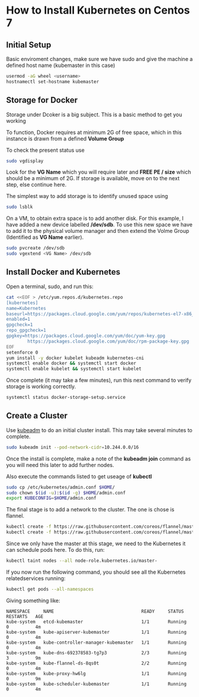 # How to Install Kubernetes on Centos 7

## Initial Setup

Basic enviroment changes, make sure we have sudo and give the machine a defined host name (kubemaster in this case)

```bash
usermod -aG wheel <username>
hostnamectl set-hostname kubemaster
```

## Storage for Docker

Storage under Dcoker is a big subject.  This is a basic method to get you working

To function, Docker requires at minimum 2G of free space, which in this instance is drawn from a defined **Volume Group**

To check the present status use
```bash
sudo vgdisplay
```
Look for the **VG Name** which you will require later and **FREE PE / size** which should be a minimum of 2G.
If storage is available, move on to the next step, else continue here.

The simplest way to add storage is to identify unused space using
```bash
sudo lsblk
```
On a VM, to obtain extra space is to add another disk. For this example, I have added a new device labelled **/dev/sdb**. To use
this new space we have to add it to the physical volume manager and then extend the Volme Group (Identified as **VG Name** earlier).
```bash
sudo pvcreate /dev/sdb
sudo vgextend <VG Name> /dev/sdb

```
## Install Docker and Kubernetes

Open a terminal, sudo, and run this:
```bash
cat <<EOF > /etc/yum.repos.d/kubernetes.repo
[kubernetes]
name=Kubernetes
baseurl=https://packages.cloud.google.com/yum/repos/kubernetes-el7-x86_64
enabled=1
gpgcheck=1
repo_gpgcheck=1
gpgkey=https://packages.cloud.google.com/yum/doc/yum-key.gpg
        https://packages.cloud.google.com/yum/doc/rpm-package-key.gpg
EOF
setenforce 0
yum install -y docker kubelet kubeadm kubernetes-cni
systemctl enable docker && systemctl start docker
systemctl enable kubelet && systemctl start kubelet
```
Once complete (it may take a few minutes), run this next command to verify storage is working correctly.
```bash
systemctl status docker-storage-setup.service
```

## Create a Cluster

Use [kubeadm](https://kubernetes.io/docs/setup/independent/create-cluster-kubeadm/) to do an initial cluster install. This may take several minutes to complete.
```bash
sudo kubeadm init --pod-network-cidr=10.244.0.0/16
```
Once the install is complete, make a note of the **kubeadm join** command as you will need this later to add further nodes.

Also execute the commands listed to get useage of **kubectl**
```bash
sudo cp /etc/kubernetes/admin.conf $HOME/
sudo chown $(id -u):$(id -g) $HOME/admin.conf
export KUBECONFIG=$HOME/admin.conf
```
The final stage is to add a network to the cluster.  The one is chose is flannel.
```bash
kubectl create -f https://raw.githubusercontent.com/coreos/flannel/master/Documentation/kube-flannel-rbac.yml
kubectl create -f https://raw.githubusercontent.com/coreos/flannel/master/Documentation/kube-flannel.yml
```
Since we only have the master at this stage, we need to the Kubernetes it can schedule pods here.  To do this, run:
```bash
kubectl taint nodes --all node-role.kubernetes.io/master-
```
If you now run the following command, you should see all the Kubernetes relatedservices running:
```bash
kubectl get pods --all-namespaces
```
Giving something like:
```
NAMESPACE     NAME                                 READY     STATUS    RESTARTS   AGE
kube-system   etcd-kubemaster                      1/1       Running   0          4m
kube-system   kube-apiserver-kubemaster            1/1       Running   0          4m
kube-system   kube-controller-manager-kubemaster   1/1       Running   0          4m
kube-system   kube-dns-692378583-tg7p3             2/3       Running   3          9m
kube-system   kube-flannel-ds-8qs0t                2/2       Running   0          4m
kube-system   kube-proxy-hw6lg                     1/1       Running   0          9m
kube-system   kube-scheduler-kubemaster            1/1       Running   0          4m

```




